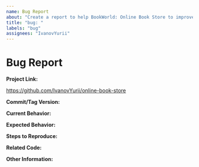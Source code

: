 ```yaml
---
name: Bug Report
about: "Create a report to help BookWorld: Online Book Store to improve"
title: "bug: "
labels: "bug"
assignees: "IvanovYurii"
---
```


# Bug Report

**Project Link:**

https://github.com/IvanovYurii/online-book-store

**Commit/Tag Version:**

<!-- Please specify the commit hash or tag version if applicable. If this is the main branch, you can leave this blank. -->

**Current Behavior:**

<!-- Describe how the bug manifests. What is the current behavior you are experiencing? -->

**Expected Behavior:**

<!-- Describe what the behavior would be without the bug. What should happen? -->

**Steps to Reproduce:**

<!-- Explain the steps required to reproduce the issue. Include any sample code or a sample application if possible. -->

**Related Code:**

<!-- If applicable, insert short code snippets or relevant excerpts here to illustrate the issue. -->


**Other Information:**

<!-- List any other information that is relevant to your issue, such as related issues, suggestions for fixing, links to Stack Overflow or forums, etc. -->
